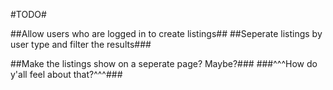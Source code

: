 #TODO#

##Allow users who are logged in to create listings##
##Seperate listings by user type and filter the results###

##Make the listings show on a seperate page? Maybe?###
###^^^How do y'all feel about that?^^^###
